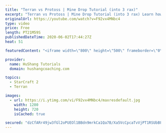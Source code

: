 ```yaml
---
title: "Terran vs Protoss | Mine Drop Tutorial (into 3 rax)"
excerpt: "Terran vs Protoss | Mine Drop Tutorial (into 3 rax) Learn how to start dominating Protoss players with one of the most standard builds in TvP. In this guide you'll learn how to begin with a mine drop to put on some pressure with the possibility of dealing game ending damage and then transition into a"
originalUrl: https://youtube.com/watch?v=F92vx4MNbc4
type: video
price: Free
length: PT21M59S
publishedDateTime: 2020-06-02T17:44:27Z
heat: 51

featuredContent: "<iframe width=\"800\" height=\"500\" frameborder=\"0\" src=\"https://www.youtube.com/embed/F92vx4MNbc4\" allow=\"accelerometer; autoplay; encrypted-media; gyroscope; picture-in-picture\" allowfullscreen></iframe>"

provider:
  name: HuShang Tutorials
  domain: hushangcoaching.com

topics:
  - StarCraft 2
  - Terran

images:
  - url: https://i.ytimg.com/vi/F92vx4MNbc4/maxresdefault.jpg
    width: 1280
    height: 720
    isCached: true

secured: "dzCfARr49jw3fGl2oPUEOl1BBdn9mrkCa1Qa7B/Xa5VcCpcaTvVjPT1RSUbBFAX7AtFNz9oeU4lurj/aV1fIUseFiDSFnaleEnGOnVU5L+z5BXxXIlGHM9KLF52YhzuRpeN+uKuPe4hNw4IrYXsO+hcHgk7Hp/uhE5SuGsst9ZCCit8SFFoZ6FbjiZfiBGXlYrITK3b0RY9OV8hdQVVbx4YdIDocmUtQf1vHKmHx3oZiPe0e5C+6WgZF9iPwqcAcD0sCQe1+g80YZYUGOwiwrNhGQEtZupm3mJGGRWnDysHPPPWmm/UOmaBJV21WyTRoJPmSjKD1Zc+dqoGici0d3tfkJr4LsJBDF6zz57LRadMbD52sb+WMBFlhVgzl/yvk1xT7NsgpKAJi5PqM9RR+4DhYlkpyKX4yny3PCv/Qgrk=;gbVwZuRFol2XP0dV2M9HlQ=="
---
```



